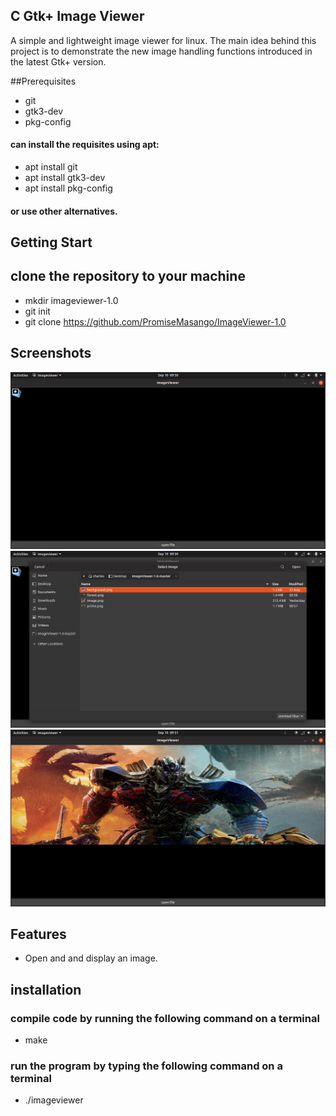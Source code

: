## C Gtk+ Image Viewer
A simple and lightweight image viewer for linux. The main idea behind this project is to demonstrate the new image handling functions introduced in the latest Gtk+ version. 

##Prerequisites
* git
* gtk3-dev
* pkg-config

#### can install the requisites using apt:
* apt install git
* apt install gtk3-dev
* apt install pkg-config
#### or use other alternatives.

## Getting Start
## clone the repository to your machine
* mkdir imageviewer-1.0
* git init
* git clone https://github.com/PromiseMasango/ImageViewer-1.0

## Screenshots
![Welcome screen](/image1.png)
![select image](/image2.png)
![about](/image3.png)

## Features
* Open and and display an image.

## installation
### compile code by running the following command on a terminal
* make
### run the program by typing the following command on a terminal
* ./imageviewer